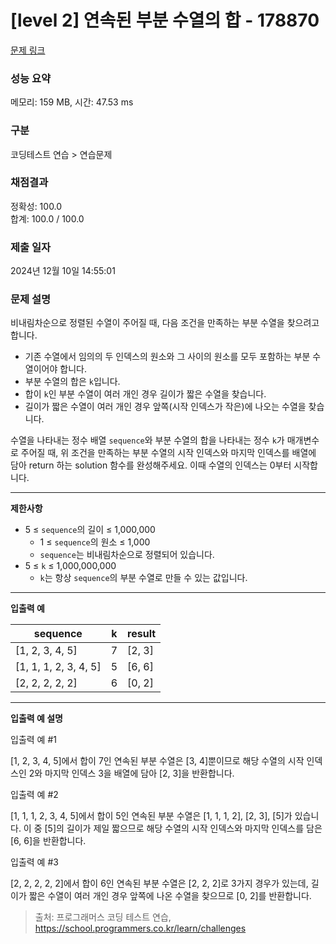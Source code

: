 # \[level 2] 연속된 부분 수열의 합 - 178870

[문제 링크](https://school.programmers.co.kr/learn/courses/30/lessons/178870)

### 성능 요약

메모리: 159 MB, 시간: 47.53 ms

### 구분

코딩테스트 연습 > 연습문제

### 채점결과

정확성: 100.0\
합계: 100.0 / 100.0

### 제출 일자

2024년 12월 10일 14:55:01

### 문제 설명

비내림차순으로 정렬된 수열이 주어질 때, 다음 조건을 만족하는 부분 수열을 찾으려고 합니다.

* 기존 수열에서 임의의 두 인덱스의 원소와 그 사이의 원소를 모두 포함하는 부분 수열이어야 합니다.
* 부분 수열의 합은 `k`입니다.
* 합이 `k`인 부분 수열이 여러 개인 경우 길이가 짧은 수열을 찾습니다.
* 길이가 짧은 수열이 여러 개인 경우 앞쪽(시작 인덱스가 작은)에 나오는 수열을 찾습니다.

수열을 나타내는 정수 배열 `sequence`와 부분 수열의 합을 나타내는 정수 `k`가 매개변수로 주어질 때, 위 조건을 만족하는 부분 수열의 시작 인덱스와 마지막 인덱스를 배열에 담아 return 하는 solution 함수를 완성해주세요. 이때 수열의 인덱스는 0부터 시작합니다.

***

**제한사항**

* 5 ≤ `sequence`의 길이 ≤ 1,000,000
  * 1 ≤ `sequence`의 원소 ≤ 1,000
  * `sequence`는 비내림차순으로 정렬되어 있습니다.
* 5 ≤ `k` ≤ 1,000,000,000
  * `k`는 항상 `sequence`의 부분 수열로 만들 수 있는 값입니다.

***

**입출력 예**

| sequence               | k | result  |
| ---------------------- | - | ------- |
| \[1, 2, 3, 4, 5]       | 7 | \[2, 3] |
| \[1, 1, 1, 2, 3, 4, 5] | 5 | \[6, 6] |
| \[2, 2, 2, 2, 2]       | 6 | \[0, 2] |

***

**입출력 예 설명**

입출력 예 #1

\[1, 2, 3, 4, 5]에서 합이 7인 연속된 부분 수열은 \[3, 4]뿐이므로 해당 수열의 시작 인덱스인 2와 마지막 인덱스 3을 배열에 담아 \[2, 3]을 반환합니다.

입출력 예 #2

\[1, 1, 1, 2, 3, 4, 5]에서 합이 5인 연속된 부분 수열은 \[1, 1, 1, 2], \[2, 3], \[5]가 있습니다. 이 중 \[5]의 길이가 제일 짧으므로 해당 수열의 시작 인덱스와 마지막 인덱스를 담은 \[6, 6]을 반환합니다.

입출력 예 #3

\[2, 2, 2, 2, 2]에서 합이 6인 연속된 부분 수열은 \[2, 2, 2]로 3가지 경우가 있는데, 길이가 짧은 수열이 여러 개인 경우 앞쪽에 나온 수열을 찾으므로 \[0, 2]를 반환합니다.

> 출처: 프로그래머스 코딩 테스트 연습, https://school.programmers.co.kr/learn/challenges
